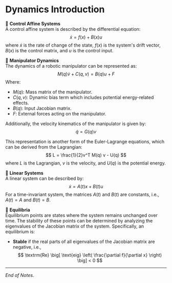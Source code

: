 # Dynamics Introduction

📘 **Control Affine Systems**  
A control affine system is described by the differential equation:
$$
\dot{x} = f(x) + B(x)u
$$
where $\dot{x}$ is the rate of change of the state, $f(x)$ is the system's drift vector, $B(x)$ is the control matrix, and $u$ is the control input.

🤖 **Manipulator Dynamics**  
The dynamics of a robotic manipulator can be represented as:
$$
M(q) \dot{v} + C(q,v) = B(q)u + F
$$
Where:  
- $M(q)$: Mass matrix of the manipulator.
- $C(q,v)$: Dynamic bias term which includes potential energy-related effects.
- $B(q)$: Input Jacobian matrix.
- $F$: External forces acting on the manipulator.

Additionally, the velocity kinematics of the manipulator is given by:
$$
\dot{q} = G(q)v
$$

This representation is another form of the Euler-Lagrange equations, which can be derived from the Lagrangian:
$$
L = \frac{1}{2}v^T M(q) v - U(q)
$$
where $L$ is the Lagrangian, $v$ is the velocity, and $U(q)$ is the potential energy.

📐 **Linear Systems**  
A linear system can be described by:
$$
\dot{x} = A(t)x + B(t)u
$$
For a time-invariant system, the matrices $A(t)$ and $B(t)$ are constants, i.e., $A(t) = A$ and $B(t) = B$.

🎯 **Equilibria**  
Equilibrium points are states where the system remains unchanged over time. The stability of these points can be determined by analyzing the eigenvalues of the Jacobian matrix of the system. Specifically, an equilibrium is:
- **Stable** if the real parts of all eigenvalues of the Jacobian matrix are negative, i.e.,
$$
\textrm{Re} \big[ \text{eig} \left( \frac{\partial f}{\partial x} \right) \big] < 0
$$

---

*End of Notes.*